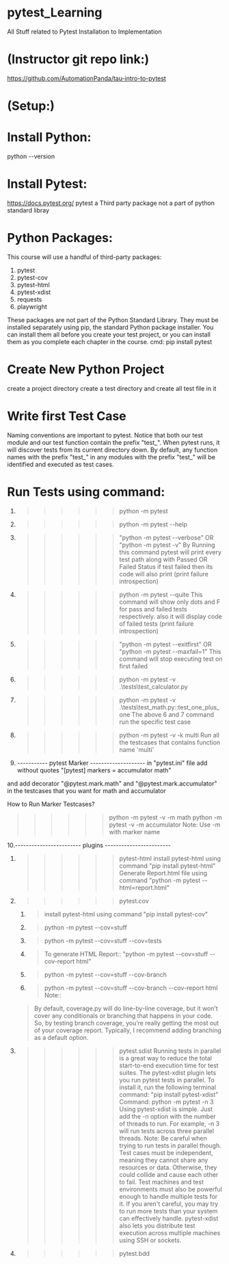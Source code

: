 # pytest_Learning
All Stuff related to Pytest Installation to Implementation

# (Instructor git repo link:)
https://github.com/AutomationPanda/tau-intro-to-pytest

# (Setup:)
Install Python:
===============
python --version

Install Pytest:
===============
https://docs.pytest.org/
pytest a Third party package not a part of python standard libray

Python Packages:
================
This course will use a handful of third-party packages:
1. pytest
2. pytest-cov
3. pytest-html
4. pytest-xdist
5. requests
6. playwright

These packages are not part of the Python Standard Library. They must be installed separately using pip, the standard Python package installer. You can install them all before you create your test project, or you can install them as you complete each chapter in the course.
cmd: pip install pytest

Create New Python Project
=========================
create a project directory
create a test directory and create all test file in it

Write first Test Case
=====================
Naming conventions are important to pytest. Notice that both our test module and our test function contain the prefix 
"test_". When pytest runs, it will discover tests from its current directory down. By default, any function names with 
the prefix "test_" in any modules with the prefix "test_" will be identified and executed as test cases. 

Run Tests using command:
=======================
1. >>>>>> python -m pytest

2. >>>>>> python -m pytest --help

3. >>>>>> "python -m pytest --verbose" OR "python -m pytest -v"
By Running this command pytest will print every test path along with Passed OR Failed Status
if test failed then its code will also print (print failure introspection)

4. >>>>>> python -m pytest --quite
This command will show only dots and F for pass and failed tests respectively. also it will
display code of failed tests (print failure introspection)

5. >>>>>> "python -m pytest --exitfirst" OR "python -m pytest --maxfail=1"
This command will stop executing test on first failed 

6. >>>>>> python -m  pytest -v .\tests\test_calculator.py 
7. >>>>>> python -m  pytest -v .\tests\test_math.py::test_one_plus_one
The above 6 and 7 command run the specific test case

8. >>>>>> python -m  pytest -v -k multi 
Run all the testcases that contains function name 'multi'

9. ----------- pytest Marker --------------------
in "pytest.ini" file add without quotes
"[pytest]
markers = 
    accumulator
    math"

and add decorator "@pytest.mark.math" and "@pytest.mark.accumulator" in the testcases that you want for 
math and accumulator

How to Run Marker Testcases?
>>>>>> python -m pytest -v -m math
>>>>>> python -m pytest -v -m accumulator
Note: Use -m with marker name

10.------------------------ plugins ------------------------
1. >>>>>> pytest-html 
   > install pytest-html using command "pip install pytest-html"
   > Generate Report.html file using command "python -m pytest --html=report.html"

2. >>>>>> pytest.cov
   1. > install pytest-html using command "pip install pytest-cov"
   2. > python -m pytest --cov=stuff
   3. > python -m pytest --cov=stuff --cov=tests
   4. > To generate HTML Report:: "python -m pytest --cov=stuff --cov-report html"
   5. > python -m pytest --cov=stuff --cov-branch
   6. > python -m pytest --cov=stuff --cov-branch --cov-report html 
Note::
   > By default, coverage.py will do line-by-line coverage, but it won’t cover any conditionals or branching 
   > that happens in your code. So, by testing branch coverage, you’re really getting 
   > the most out of your coverage report. Typically, I recommend adding branching as a default option.
   
3. >>>>>> pytest.sdist
   > Running tests in parallel is a great way to reduce the total start-to-end execution time for test suites. 
   > The pytest-xdist plugin lets you run pytest tests in parallel. 
   > To install it, run the following terminal command: "pip install pytest-xdist"
   > Command: python -m pytest -n 3
   > Using pytest-xdist is simple. Just add the -n option with the number of threads to run. For example, -n 3 will run tests across three parallel threads.
Note: 
   > Be careful when trying to run tests in parallel though. Test cases must be independent, 
   > meaning they cannot share any resources or data. Otherwise, they could collide and cause each other to fail. 
   > Test machines and test environments must also be powerful enough to handle multiple tests for it. 
   > If you aren't careful, you may try to run more tests than your system can effectively handle. 
   > pytest-xdist also lets you distribute test execution across multiple machines using SSH or sockets.

4. >>>>>> pytest.bdd
   > 